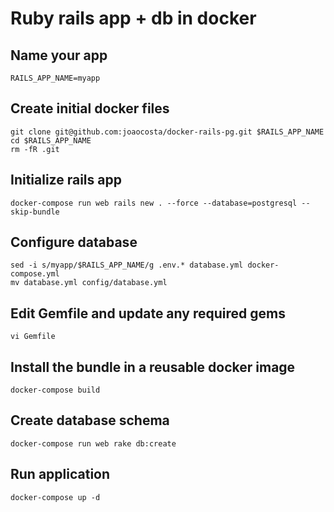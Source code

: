 # Ruby rails app + db in docker

## Name your app
    RAILS_APP_NAME=myapp

## Create initial docker files 
    git clone git@github.com:joaocosta/docker-rails-pg.git $RAILS_APP_NAME
    cd $RAILS_APP_NAME
    rm -fR .git

## Initialize rails app
    docker-compose run web rails new . --force --database=postgresql --skip-bundle

## Configure database
    sed -i s/myapp/$RAILS_APP_NAME/g .env.* database.yml docker-compose.yml
    mv database.yml config/database.yml

## Edit Gemfile and update any required gems
    vi Gemfile

## Install the bundle in a reusable docker image
    docker-compose build

## Create database schema
    docker-compose run web rake db:create

## Run application
    docker-compose up -d
